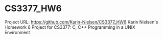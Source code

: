 # CS3377_HW6

Project URL: 	https://github.com/Karin-Nielsen/CS3377_HW6
Karin Nielsen's Homework 6 Project for CS3377: C, C++ Programming in a UNIX Environment
